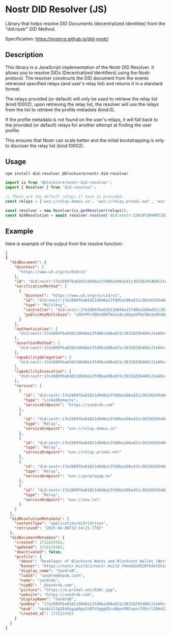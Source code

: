 # Nostr DID Resolver (JS)

Library that helps resolve DID Documents (decentralized identities) from the "did:nostr" DID Method.

Specification: https://nostrcg.github.io/did-nostr/

## Description

This library is a JavaScript implementation of the Nostr DID Resolver. It allows you to resolve DIDs (Decentralized Identifiers) using the Nostr protocol. The resolver constructs the DID document from the events retrieived specified relays (and user's relay list) and returns it in a standard format.

The relays provided (or default) will only be used to retrieve the relay list (kind:10002),
upon retrieving the relay list, the resolver will use the relays from the list to retrieve the profile metadata (kind:0).

If the profile metadata is not found on the user's relays, it will fall back to the provided (or default) relays for another attempt at finding the user profile.

This ensures that Nostr can scale better and the initial bootstrapping is only to discover 
the relay list (kind:10002).

## Usage

```sh
npm install did-resolver @blockcore/nostr-did-resolver
```

```ts
import is from '@blockcore/nostr-did-resolver';
import { Resolver } from 'did-resolver';

// These are the default relays if none is provided.
const relays = ['wss://relay.damus.io', 'wss://relay.primal.net', 'wss://nos.lol'];

const resolver = new Resolver(is.getResolver(relays));
const didResolution = await resolver.resolve('did:nostr:124c0fa99407182ece5a24fad9b7f6674902fc422843d3128d38a0afbee0fdd2');
```

## Example

Here is example of the output from the resolve function:

```json
{
{
  "didDocument": {
    "@context": [
      "https://www.w3.org/ns/did/v1"
    ],
    "id": "did:nostr:17e2889fba01021d048a13fd0ba108ad31c38326295460c21e69c43fa8fbe515",
    "verificationMethod": [
      {
        "@context": "https://www.w3.org/ns/cid/v1",
        "id": "did:nostr:17e2889fba01021d048a13fd0ba108ad31c38326295460c21e69c43fa8fbe515#0",
        "type": "Multikey",
        "controller": "did:nostr:17e2889fba01021d048a13fd0ba108ad31c38326295460c21e69c43fa8fbe515",
        "publicKeyMultibase": "z6DtPPzVD8nXDKTHG3x8cx8UpoVP6VSBsXaDhSWcoysUnkEY"
      }
    ],
    "authentication": [
      "did:nostr:17e2889fba01021d048a13fd0ba108ad31c38326295460c21e69c43fa8fbe515#0"
    ],
    "assertionMethod": [
      "did:nostr:17e2889fba01021d048a13fd0ba108ad31c38326295460c21e69c43fa8fbe515#0"
    ],
    "capabilityDelegation": [
      "did:nostr:17e2889fba01021d048a13fd0ba108ad31c38326295460c21e69c43fa8fbe515#0"
    ],
    "capabilityInvocation": [
      "did:nostr:17e2889fba01021d048a13fd0ba108ad31c38326295460c21e69c43fa8fbe515#0"
    ],
    "service": [
      {
        "id": "did:nostr:17e2889fba01021d048a13fd0ba108ad31c38326295460c21e69c43fa8fbe515#linked-domain",
        "type": "LinkedDomains",
        "serviceEndpoint": "https://sondreb.com"
      },
      {
        "id": "did:nostr:17e2889fba01021d048a13fd0ba108ad31c38326295460c21e69c43fa8fbe515#1",
        "type": "Relay",
        "serviceEndpoint": "wss://relay.damus.io"
      },
      {
        "id": "did:nostr:17e2889fba01021d048a13fd0ba108ad31c38326295460c21e69c43fa8fbe515#2",
        "type": "Relay",
        "serviceEndpoint": "wss://relay.primal.net"
      },
      {
        "id": "did:nostr:17e2889fba01021d048a13fd0ba108ad31c38326295460c21e69c43fa8fbe515#3",
        "type": "Relay",
        "serviceEndpoint": "wss://purplepag.es"
      },
      {
        "id": "did:nostr:17e2889fba01021d048a13fd0ba108ad31c38326295460c21e69c43fa8fbe515#4",
        "type": "Relay",
        "serviceEndpoint": "wss://nos.lol"
      }
    ]
  },
  "didResolutionMetadata": {
    "contentType": "application/did+ld+json",
    "retrieved": "2025-04-06T12:14:21.770Z"
  },
  "didDocumentMetadata": {
    "created": 1732224363,
    "updated": 1732224363,
    "deactivated": false,
    "profile": {
      "about": "Developer of Blockcore Notes and Blockcore Wallet (Nostr browser extension).\nVoluntaryism. Decentralize everything.",
      "banner": "https://nostr.build/i/nostr.build_74ee63e85287e5b3351d757724e57d53d17b9f029bfad7d77dcb913b325727bb.png",
      "display_name": "SondreB",
      "lud16": "sondreb@npub.cash",
      "name": "sondreb",
      "nip05": "_@sondreb.com",
      "picture": "https://m.primal.net/OJWl.jpg",
      "website": "https://sondreb.com",
      "displayName": "SondreB",
      "pubkey": "17e2889fba01021d048a13fd0ba108ad31c38326295460c21e69c43fa8fbe515",
      "npub": "npub1zl3g38a6qypp6py2z07shggg45cu8qex992xpss7d8zrl28mu52s4cjajh",
      "created_at": 1732224363
    }
  }
}
```